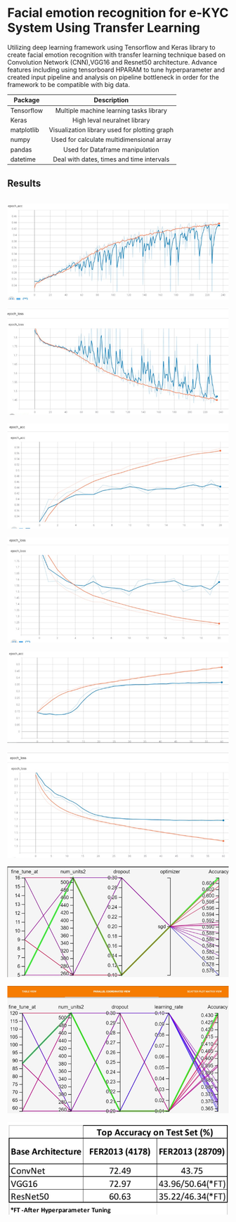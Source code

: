# Facial emotion recognition for e-KYC System Using Transfer Learning
Utilizing deep learning framework using Tensorflow and Keras library to create facial emotion recognition with transfer learning technique based on Convolution Network (CNN),VGG16 and Resnet50 architecture. Advance features including using tensorboard HPARAM to tune hyperparameter and created input pipeline and analysis on pipeline bottleneck in order for the framework to be compatible with big data.

| Package       | Description                                   |
| ------------- |:---------------------------------------------:|
| Tensorflow    | Multiple machine learning tasks library       |
| Keras         | High leval neuralnet library                  | 
| matplotlib    | Visualization library used for plotting graph |
| numpy         | Used for calculate multidimensional array     |
| pandas        | Used for Dataframe manipulation               |    
| datetime      | Deal with dates, times and time intervals     |  

## Results

<br>![result](image/cnn_acc.png)</br>
<br>![result](image/cnn_loss.png)</br>
<br>![result](image/vgg_acc.png)</br>
<br>![result](image/vgg_loss.png)</br>
<br>![result](image/resnet_acc.png)</br>
<br>![result](image/resnet_loss.png)</br>
<br>![result](image/hp_vgg.png)</br>
<br>![result](image/hp_resnet.png)</br>
<br>![result](image/Overall.png)</br>
